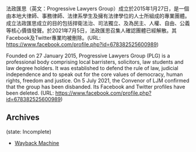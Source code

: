 
法政匯思（英文：Progressive Lawyers Group）成立於2015年1月27日，是一個由本地大律師、事務律師、法律系學生及擁有法律學位的人士所組成的專業團體。成立法政匯思成立的目的包括捍衛法治、司法獨立、及為民主、人權、自由、公義等核心價值發聲。於2021年7月5日，法政匯思召集人確認團體已經解散。其Facebook及Twitter專業均被刪除。(URL: https://www.facebook.com/profile.php?id=678382525600989)

Founded on 27 January 2015, Progressive Lawyers Group (PLG) is a professional body comprising local barristers, solicitors, law students and law degree holders. It was established to defend the rule of law, judicial independence and to speak out for the core values of democracy, human rights, freedom and justice. On 5 July 2021, the Convenor of LJM confirmed that the group has been disbanded. Its Facebook and Twitter profiles have been deleted. (URL: https://www.facebook.com/profile.php?id=678382525600989)


## Archives
(state: Incomplete)

- [Wayback Machine](https://web.archive.org/web/20220524083318/https://www.facebook.com/pages/%E6%B3%95%E6%94%BF%E5%8C%AF%E6%80%9D/678382525600989)